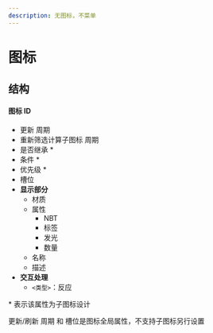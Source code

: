 ```yaml
---
description: 无图标，不菜单
---
```


# 图标

## 结构

#### 图标 ID

* 更新 周期
* 重新筛选计算子图标 周期
* 是否继承 \*
* 条件 \*
* 优先级 \*
* 槽位
* **显示部分**
  * 材质
  * 属性
    * NBT
    * 标签
    * 发光
    * 数量
  * 名称
  * 描述
* **交互处理**
  * ```<类型>```：反应

\* 表示该属性为子图标设计

更新/刷新 周期 和 槽位是图标全局属性，不支持子图标另行设置


